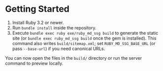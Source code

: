 # Getting Started

1. Install Ruby 3.2 or newer.
2. Run `bundle install` inside the repository.
3. Execute `bundle exec ruby exe/ruby_md_ssg build` to generate the static site (or `bundle exec ruby_md_ssg build` once the gem is installed). This command also writes `build/sitemap.xml`; set `RUBY_MD_SSG_BASE_URL` (or pass `--base-url`) if you need canonical URLs.

You can now open the files in the `build/` directory or run the server command to preview locally.
